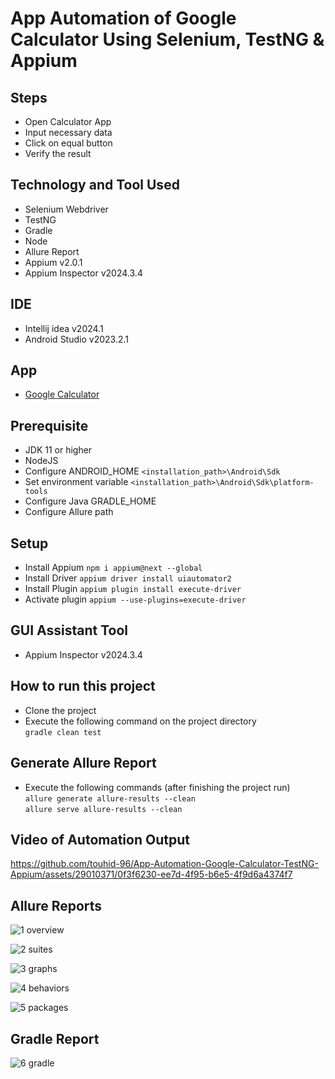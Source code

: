 # App Automation of Google Calculator Using Selenium, TestNG & Appium

## Steps
- Open Calculator App
- Input necessary data
- Click on equal button
- Verify the result

## Technology and Tool Used
- Selenium Webdriver
- TestNG
- Gradle
- Node
- Allure Report
- Appium v2.0.1
- Appium Inspector v2024.3.4

## IDE
- Intellij idea v2024.1
- Android Studio v2023.2.1

## App
- [Google Calculator](https://play.google.com/store/apps/details?id=com.google.android.calculator)

## Prerequisite
- JDK 11 or higher
- NodeJS
- Configure ANDROID_HOME `<installation_path>\Android\Sdk`
- Set environment variable `<installation_path>\Android\Sdk\platform-tools`
- Configure Java GRADLE_HOME
- Configure Allure path

## Setup
- Install Appium `npm i appium@next --global`
- Install Driver `appium driver install uiautomator2`
- Install Plugin `appium plugin install execute-driver`
- Activate plugin `appium --use-plugins=execute-driver`

## GUI Assistant Tool
- Appium Inspector v2024.3.4

## How to run this project
- Clone the project
- Execute the following command on the project directory  
`gradle clean test`

## Generate Allure Report
- Execute the following commands (after finishing the project run)  
`allure generate allure-results --clean`  
`allure serve allure-results --clean`

## Video of Automation Output
https://github.com/touhid-96/App-Automation-Google-Calculator-TestNG-Appium/assets/29010371/0f3f6230-ee7d-4f95-b6e5-4f9d6a4374f7

## Allure Reports
![1 overview](https://github.com/touhid-96/App-Automation-Google-Calculator-TestNG-Appium/assets/29010371/a43bdb77-1bd2-452a-9b85-399223092ce7)

![2 suites](https://github.com/touhid-96/App-Automation-Google-Calculator-TestNG-Appium/assets/29010371/c18ade2f-44e2-470e-8df7-09af8f572284)

![3 graphs](https://github.com/touhid-96/App-Automation-Google-Calculator-TestNG-Appium/assets/29010371/4127180f-0b1e-432f-accb-724b17148770)

![4 behaviors](https://github.com/touhid-96/App-Automation-Google-Calculator-TestNG-Appium/assets/29010371/d66d0f0f-12ef-48e4-b731-91492a7c463a)

![5 packages](https://github.com/touhid-96/App-Automation-Google-Calculator-TestNG-Appium/assets/29010371/46fd1321-71cf-455f-8d75-4aecb3ad6591)

## Gradle Report
![6 gradle](https://github.com/touhid-96/App-Automation-Google-Calculator-TestNG-Appium/assets/29010371/655c2404-1e16-4bdb-8a63-f12cdf099a4b)

